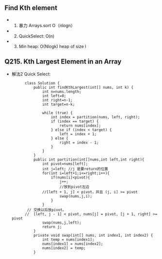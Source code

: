
## Find Kth element
* 1. 暴力 Arrays.sort O（nlogn）
* 2. QuickSelect: O(n)
* 3. Min heap: O(Nlogk) heap of size l




## Q215. Kth Largest Element in an Array

* 解法2 Quick Select:

            class Solution {
                public int findKthLargest(int[] nums, int k) {
                    int n=nums.length;
                    int left=0;
                    int right=n-1;
                    int target=n-k;

                    while (true) {
                        int index = partition(nums, left, right);
                        if (index == target) {
                            return nums[index];
                        } else if (index < target) {
                            left = index + 1;
                        } else {
                            right = index - 1;
                        }
                    }
                }
                public int partition(int[]nums,int left,int right){
                    int pivot=nums[left];
                    int j=left; //j 是要return的位置
                    for(int i=left+1;i<=right;i++){
                        if(nums[i]<pivot){
                            j++;
                            //放到pivot左边
                    //[left + 1, j] < pivot，并且 (j, i] >= pivot
                            swap(nums,j,i);
                        }
                    }
             // 交换以后放pivot。
            //  [left, j - 1] < pivot, nums[j] = pivot, [j + 1, right] >= pivot
                    swap(nums,j,left);
                    return j;
                }
                private void swap(int[] nums, int index1, int index2) {
                    int temp = nums[index1];
                    nums[index1] = nums[index2];
                    nums[index2] = temp;
                }
